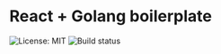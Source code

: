 # React + Golang boilerplate

![License: MIT](https://img.shields.io/badge/License-MIT-yellow.svg)
![Build status](https://circleci.com/gh/MikeSchaap/reactjs-golang-boilerplate/tree/master.svg?style=shield&circle-token=:circle-token)